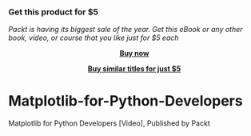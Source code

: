 
### Get this product for $5

<i>Packt is having its biggest sale of the year. Get this eBook or any other book, video, or course that you like just for $5 each</i>


<b><p align='center'>[Buy now](https://packt.link/9781787281998)</p></b>


<b><p align='center'>[Buy similar titles for just $5](https://subscription.packtpub.com/search)</p></b>


# Matplotlib-for-Python-Developers
Matplotlib for Python Developers [Video], Published by Packt
